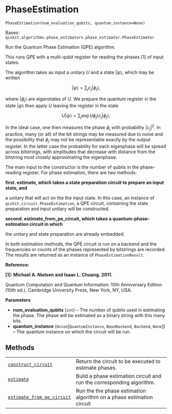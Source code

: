 # PhaseEstimation

<span id="undefined" />

`PhaseEstimation(num_evaluation_qubits, quantum_instance=None)`

Bases: `qiskit.algorithms.phase_estimators.phase_estimator.PhaseEstimator`

Run the Quantum Phase Estimation (QPE) algorithm.

This runs QPE with a multi-qubit register for reading the phases \[1] of input states.

The algorithm takes as input a unitary $U$ and a state $|\psi\rangle$, which may be written

$$
|\psi\rangle = \sum_j c_j |\phi_j\rangle,
$$

where $|\phi_j\rangle$ are eigenstates of $U$. We prepare the quantum register in the state $|\psi\rangle$ then apply $U$ leaving the register in the state

$$
U|\psi\rangle = \sum_j \exp(i \phi_j) c_j |\phi_j\rangle.
$$

In the ideal case, one then measures the phase $\phi_j$ with probability $|c_j|^2$. In practice, many (or all) of the bit strings may be measured due to noise and the possibility that $\phi_j$ may not be representable exactly by the output register. In the latter case the probability for each eigenphase will be spread across bitstrings, with amplitudes that decrease with distance from the bitstring most closely approximating the eigenphase.

The main input to the constructor is the number of qubits in the phase-reading register. For phase estimation, there are two methods:

**first. estimate, which takes a state preparation circuit to prepare an input state, and**

a unitary that will act on the the input state. In this case, an instance of `qiskit.circuit.PhaseEstimation`, a QPE circuit, containing the state preparation and input unitary will be constructed.

**second. estimate\_from\_pe\_circuit, which takes a quantum-phase-estimation circuit in which**

the unitary and state preparation are already embedded.

In both estimation methods, the QPE circuit is run on a backend and the frequencies or counts of the phases represented by bitstrings are recorded. The results are returned as an instance of `PhaseEstimationResult`.

**Reference:**

**\[1]: Michael A. Nielsen and Isaac L. Chuang. 2011.**

Quantum Computation and Quantum Information: 10th Anniversary Edition (10th ed.). Cambridge University Press, New York, NY, USA.

**Parameters**

*   **num\_evaluation\_qubits** (`int`) – The number of qubits used in estimating the phase. The phase will be estimated as a binary string with this many bits.
*   **quantum\_instance** (`Union`\[`QuantumInstance`, `BaseBackend`, `Backend`, `None`]) – The quantum instance on which the circuit will be run.

## Methods

|                                                                                                                                                                                                                  |                                                                       |
| ---------------------------------------------------------------------------------------------------------------------------------------------------------------------------------------------------------------- | --------------------------------------------------------------------- |
| [`construct_circuit`](qiskit.algorithms.PhaseEstimation.construct_circuit#qiskit.algorithms.PhaseEstimation.construct_circuit "qiskit.algorithms.PhaseEstimation.construct_circuit")                             | Return the circuit to be executed to estimate phases.                 |
| [`estimate`](qiskit.algorithms.PhaseEstimation.estimate#qiskit.algorithms.PhaseEstimation.estimate "qiskit.algorithms.PhaseEstimation.estimate")                                                                 | Build a phase estimation circuit and run the corresponding algorithm. |
| [`estimate_from_pe_circuit`](qiskit.algorithms.PhaseEstimation.estimate_from_pe_circuit#qiskit.algorithms.PhaseEstimation.estimate_from_pe_circuit "qiskit.algorithms.PhaseEstimation.estimate_from_pe_circuit") | Run the the phase estimation algorithm on a phase estimation circuit  |
